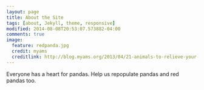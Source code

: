 ```yaml
---
layout: page
title: About the Site
tags: [about, Jekyll, theme, responsive]
modified: 2014-08-08T20:53:07.573882-04:00
comments: true
image:
  feature: redpanda.jpg
  credit: myams
  creditlink: http://blog.myams.org/2013/04/21-animals-to-relieve-your-exam-stress-part-2/
---
```

Everyone has a heart for pandas. Help us repopulate pandas and red pandas too.
